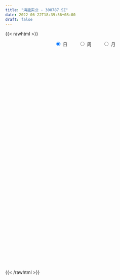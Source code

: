 ```yaml
---
title: "海能实业 - 300787.SZ"
date: 2022-06-22T18:39:56+08:00
draft: false
---
```

{{< rawhtml >}}
    <div style="text-align: center">
        <label style="padding: 1rem;"><input style="margin-right: .5rem" type="radio" name="period" value="D" checked onclick="period_change(this)">日</label>
        <label style="padding: 1rem;"><input style="margin-right: .5rem" type="radio" name="period" value="W" onclick="period_change(this)">周</label>
        <label style="padding: 1rem;"><input style="margin-right: .5rem" type="radio" name="period" value="M" onclick="period_change(this)">月</label>
    </div>
    <div id="chart" style="height: 700px;"></div> 
    <script type="text/javascript">
        const D_v = [34272.51,58624.61,56742.4,30194.03,23416.08,37685.51,31068.3,18148.29,23475.69,15156.67,13356.5,13276.68,15489.9,14300.48,29577.57,21309.85,18561.35,17201.96,12411.83,19234.85,20880.5,16990.5,16787.18,38645.07,78797.17,82255.86,59645.77,63162.88,42714.23,44871.84,60944.33,55458.99,73873.72,76138.97,55406.38,45357.57,43242.11,40172.87,20468.5,22554.49,24163.55,23596.89,29876.62,27813.28,27661.0,19916.12,19383.73,17836.69,12342.48,11434.01,17613.5,28760.12,27850.17,26043.95,140667.65,49908.05,131111.76,24274.12,141523.05,120919.13,113009.03,125676.21,103130.05,90021.24,70948.81,56122.69,56329.09,48401.35,57212.95,59182.77,67574.86,39367.9,89513.86,110270.89,81692.71,67399.15,71566.17,53144.41,42932.45,34746.5,37098.56,38372.7,28069.5,46156.85,38150.19,48936.68,66511.12,85107.64,69059.47,109391.03,71404.25,36408.23,30148.75,22969.0,37379.83,21627.5,42531.45,23820.65,19165.5,50427.98,32778.48,26711.0,19866.15,26831.5,30350.95,39278.45,34008.0,67908.45,40283.5,26431.0,16847.0,16147.5,25019.51,25161.5,16346.5,14311.5,15825.45,20202.0,11144.5,17078.5,18625.5,14885.5,12992.0,31208.48,21693.5,15687.0,11650.35,16003.5,10532.85,83081.25,54603.0,32600.5,23482.5,55605.5,36087.5,31460.25,23857.75,19943.5,28260.5,21544.0,20571.0,17379.05,22538.5,17770.0,16321.5,14289.0,16396.85,19843.5,20990.85,22977.98,14902.0,21375.63,11910.5,19654.0,21032.13,29233.75,17894.5,14598.5,25019.34,16093.49,15429.5,11750.85,9305.35,9466.0,12815.5,17748.0,14789.5,9822.5,13287.5,13052.74,10351.48,7619.5,10028.96,12872.48,12427.14,12048.5,16012.17,12306.0,13285.0,10803.17,13446.17,13254.0,11095.5,8026.96,9010.5,18058.0,16692.5,13129.5,9152.5,8497.11,8629.0,7427.0,6043.5,8190.5,8889.5,8586.0,8536.5,9747.5,11671.0,16637.76,29770.0,14117.0,9338.5,10095.5,11319.26,15505.23,8523.76,8385.97,11580.97,6446.76,11663.0,13860.5,7103.5,14288.0,9747.5,15619.76,10484.26,7291.5,12924.0,15207.73,11275.5,11662.75,7312.24,7320.5,9285.0,10358.0,11468.8,7561.2,6062.2,5296.6,13271.48,7899.4,7808.78,5229.0,5449.6,9917.8,4687.4,11881.81,6480.85,8395.8,11510.0,10884.8,5562.8,11222.4,8060.4,11907.8,19864.18,13457.2,10834.4,7673.2,9824.8,14750.4,9642.0,62711.2,51868.53,62460.49,40418.4,32484.93,70320.91,44213.82,31658.42,22890.89,29190.2,19354.4,23281.38,20109.6,22229.0,32546.4,27801.91,33777.22,26258.69,34787.4,19532.6,22965.2,13292.2,35638.62,22649.1,12257.2,13443.0,18109.4,21964.0,14816.4,21629.8,13977.4,19611.09,29509.2,21156.69,22349.0,12827.8,12884.0,17015.0,32542.6,66415.29,44974.5,31334.19,36143.88,20200.8,24106.1,16504.9,11700.6,13131.72,19005.19,17808.2,11937.45,23156.59,23824.79,23124.2,19105.2,13060.69,9964.8,14666.17,47007.19,38839.84,29110.6,23394.1,19451.0,13712.8,15148.4,17537.6,10294.68,11248.86,9893.74,7556.41,12781.01,12428.61,6305.8,9382.4,5168.4,10021.01,6565.88,7634.8,5808.6,9325.2,5916.4,7273.0,11018.25,22039.6,28575.71,25064.3,14216.6,30489.7,20823.4,16973.87,34568.6,35114.4,24679.64,16641.8,25301.85,23005.6,20717.0,20469.05,28908.0,31876.39,23232.6,26007.99,42290.24,32757.3,57565.0,29361.79,40586.4,27669.5,98900.9,67305.79,43839.2,29842.0,36469.6,27625.8,29085.8,17483.2,21562.8,15360.4,11615.69,15727.4,11546.08,12276.6,15996.6,13066.2,11645.0,9578.79,10831.58,9092.69,12171.4,9642.0,15674.4,9266.2,15032.2,10674.6,10603.6,9223.4,18145.65,22810.92,29206.12,23038.31,23343.2,26298.2,17131.8,12495.2,13238.4,13326.35,16311.6,11474.2,16052.8,9052.8,9017.98,16214.0,39249.6,20761.4,17721.0,40833.57,24595.17,37856.37,27366.99,21640.07,13103.3,14868.2,17174.2,39120.18,20923.4,18751.0,18613.3,33924.7,28735.97,32275.6,26396.4,29926.8,21147.19,31533.2,22678.19,18360.97,18413.4,22656.6,18642.2,13294.2,13342.2,19716.7,16767.1,16382.1,13174.2,20058.8,31212.8,31431.0,21281.5,14034.0,30425.17,19770.2,13159.72,11618.6,10742.3,10203.0,14767.4,11199.8,11324.6,14280.2,8247.0,7883.0,22549.8,24449.9,16903.6,16869.6,17138.1,22926.6,25077.0,20079.8,21099.6,14108.0,17306.2,22462.59,13668.2,9399.0,16048.0,24625.6,20024.0,18175.2,10994.0,11674.2,14263.2,9431.84,10207.0,14886.55,15824.2,8623.2,8754.8,9244.0,9910.6,21832.2,21848.0,21142.4,18337.2,16283.0,15736.6,19413.0,15679.12,19441.6,17390.0,18842.2,15983.8,20756.2,13214.2,10342.0,10001.8]
const D_histogram = [0.0,0.1065754986,0.0979839319,0.0582782438,0.0176120295,0.0639510943,0.034613127,-0.0253824442,-0.134575874,-0.2379422642,-0.2965957083,-0.2909262233,-0.2892468612,-0.2429103192,-0.1168520806,-0.0467232343,-0.0567011074,-0.0466747767,-0.0813271351,-0.0328531302,-0.0183444793,0.0028745378,0.0099498255,0.1360400261,0.459994583,0.6582779118,0.7844053837,0.8798816922,0.9261616322,0.7762487481,0.6792104416,0.5811993248,0.7091153499,0.8031140646,0.6419051558,0.5198160266,0.2545158963,-0.1874124691,-0.5115995235,-0.5957711652,-0.5824477474,-0.6216208525,-0.5377032261,-0.4174607018,-0.3940358878,-0.3531286925,-0.340255872,-0.3882497683,-0.3561211297,-0.3786685947,-0.4091902322,-0.3062456806,-0.3138840966,-0.0444643892,0.4107531415,0.9863436525,1.2845954607,1.7414511885,1.9194395543,1.8195892956,1.7923802788,1.9222761479,1.6582665183,1.5109747071,1.1724444618,0.8286793032,0.5188248412,0.152111734,-0.1592482968,-0.379023997,-0.7861967206,-1.1211255971,-0.6299540799,-0.1239435486,0.0313579918,-0.1019974843,-0.3739546835,-0.523032119,-0.6358616953,-0.7900836291,-0.8308143039,-1.0305929194,-1.1174887603,-0.9472020231,-0.843933369,-0.7376589452,-0.3653561821,-0.0977139638,-0.1022078296,-0.5116517954,-1.0482579595,-1.3851590633,-1.4886407345,-1.4618909229,-1.552610506,-1.5152957247,-1.3356071407,-1.1726124245,-1.0202093431,-0.7377954607,-0.6084636377,-0.6060007255,-0.5790582617,-0.4743237562,-0.3265163354,-0.1210633366,-0.0673865695,0.1801462823,0.2818033996,0.2362793337,0.2082047238,0.1473919069,0.0350880267,0.0552237107,0.0340204448,0.035165768,0.0859164559,0.0596034242,0.06983301,0.0180320689,0.0021399475,-0.0197731327,-0.0321408904,0.1057855127,0.2111029162,0.2344582044,0.2672238366,0.2110253919,0.1876848792,0.4512163397,0.559345755,0.4674024985,0.361663932,0.4638720612,0.4730219166,0.4548338941,0.4168751006,0.4001110994,0.2096126909,0.1162878179,-0.0691329947,-0.2290098111,-0.2956882787,-0.2806371988,-0.2898138388,-0.2466639749,-0.1475277732,-0.0270955305,-0.0571964724,-0.1958948106,-0.2615636957,-0.4063321871,-0.4396394461,-0.5094651204,-0.4231360563,-0.2686585691,-0.1338357994,-0.0570235943,0.1014237963,0.1742277959,0.1317026734,0.0902963352,0.052194191,0.0097451715,-0.0600287675,-0.0576192843,-0.1248334084,-0.1457244185,-0.2331565706,-0.3354826667,-0.4231463166,-0.4526639085,-0.401037946,-0.2703507454,-0.116127623,0.0628963524,0.193053745,0.2706413734,0.3603729517,0.3519971499,0.3908945487,0.4590445866,0.4611387392,0.4819344925,0.4675911081,0.5342939776,0.4971091203,0.3286171808,0.172061993,0.1335496863,0.057143421,-0.0314808225,-0.0566751072,-0.0093921673,0.0132141261,0.0427509342,0.0820057914,0.0938363659,0.1144472998,0.2049524789,0.2976783891,0.3383936481,0.3340313602,0.35640406,0.3054802253,0.219523276,0.1685825775,0.1591063177,0.0927903274,0.0611217482,0.032268653,-0.0386913125,-0.0684173608,-0.0367612013,-0.0167089695,0.0499402481,0.0675212009,0.0807131943,0.1375038364,0.0996299539,0.0903343621,0.0169077029,-0.0195141427,-0.0218538452,-0.0556277212,-0.4671382828,-0.7615564396,-0.9264849432,-0.9592892411,-0.9136708733,-0.7853842855,-0.6402121062,-0.5027327141,-0.383794199,-0.2831133085,-0.2425427177,-0.1818716442,-0.149020355,-0.0954214873,-0.0103508667,0.0900096881,0.1217353244,0.1652990744,0.2174513509,0.2302757437,0.265116308,0.3362144173,0.3821486609,0.393077322,0.3671946516,0.3672606777,0.348288783,0.2939724702,0.4258113433,0.5247717449,0.6401368403,0.6721236034,0.6122656703,0.6746349173,0.6971257528,0.5961271794,0.5103702074,0.3430485186,0.2270431903,0.1506802063,0.0313481353,-0.0085382592,0.0143297312,0.0261599149,0.079531635,0.0864004291,0.1056847508,0.0689577811,-0.0387602829,-0.1003615951,-0.3350927112,-0.5280615202,-0.6075922012,-0.6111062828,-0.6100699483,-0.6354778334,-0.6134151799,-0.5166850114,-0.4542671897,-0.3396493409,-0.2160549764,-0.1100516628,-0.0803687219,-0.0296953342,0.0041041625,-0.0012571673,0.1005845581,0.314467072,0.4047654308,0.4559816919,0.4426018674,0.4126777935,0.2849438217,0.1581106262,0.0559994054,-0.0011406435,0.0277875334,0.0407969102,0.0188030219,0.0429884122,0.0124274759,-0.0470446073,-0.1322617912,-0.1522656318,-0.1746716984,-0.1338312713,0.06032491,0.1437025509,0.2116602785,0.2269794554,0.2067090665,0.1621705962,0.1343808252,0.0505925955,-0.0282794849,-0.0954039221,-0.1188819369,-0.1135015075,-0.0868656391,-0.1189431922,-0.1214126859,-0.1693740831,-0.1459458215,-0.0703711168,-0.0271783498,-0.0383930773,-0.0179399511,0.0194161446,0.0181391013,0.0354309916,0.0812432518,0.1436211565,0.1649215438,0.1953589163,0.2071461519,0.2629515296,0.2707079359,0.1796778524,0.198933192,0.2360727147,0.2283298867,0.2044665087,0.2108509711,0.1645413308,0.1529888466,0.13539861,0.1446318378,0.1385931717,0.1236212301,0.1188694199,0.1294360333,0.0785555774,0.082270565,0.0674921776,0.0876920981,0.0513375898,0.2046864393,0.1965691085,0.1223251223,0.0166291846,-0.0841320733,-0.11442341,-0.2225031171,-0.2582944264,-0.3337420231,-0.3967826506,-0.4076326602,-0.3836345722,-0.340730717,-0.2900022964,-0.2191371144,-0.1784329641,-0.1226223665,-0.1110436739,-0.1396679218,-0.1291304217,-0.0847325257,-0.0812344822,-0.0433812932,-0.0305527812,0.0189565531,0.0243623089,0.0311420161,0.042185567,0.0820299605,0.1204197233,0.1677361921,0.1469474282,0.1716566819,0.1932023692,0.187582851,0.1565074572,0.1215981279,0.1196619819,0.0603640006,0.045303022,-0.0632365318,-0.1511423804,-0.2192482385,-0.3410733437,-0.261575924,-0.2470885792,-0.1803707864,0.0066187665,0.1219669645,0.2550100956,0.2830984791,0.2432855819,0.2026511664,0.1791244954,0.1224733086,0.150497363,0.155753647,0.1307927572,0.1064098386,0.1236299728,0.0649097,0.0795844008,0.0908095636,0.0563193732,-0.0013155857,-0.1227634031,-0.2239547485,-0.2594096026,-0.2658903113,-0.3381423326,-0.3130431792,-0.2677335742,-0.2727863922,-0.3149005553,-0.2573414275,-0.1978138973,-0.1199388085,-0.0662816334,-0.0036620872,0.0925712815,0.1197399492,0.0859686462,-0.0514327891,-0.1775444709,-0.2244702942,-0.2360231823,-0.2536175593,-0.2447803037,-0.2658684671,-0.2784747936,-0.2723439679,-0.224813594,-0.1864991955,-0.1612882163,-0.0667484728,-0.0209887985,0.0365178779,0.0778678688,0.1022788141,0.0756311428,-0.1145352848,-0.3012357176,-0.3476546822,-0.3635489867,-0.2776007851,-0.1068036232,0.0108241551,0.0921263642,0.2042625134,0.3210845649,0.3880391096,0.4014744337,0.3854891936,0.3708065544,0.373457498,0.3445011619,0.3149738689,0.3082548738,0.2401764804,0.2036691228,0.1718068592,0.1434965638,0.1332476507,0.1894360196,0.253256261,0.3192135807,0.3759434693,0.3764721625,0.344718324,0.2974383857,0.2786036274,0.2339159241,0.1952552095,0.1983297956,0.188021276,0.1930488718,0.1648656372,0.1112245573,0.023125615]
const D_fast = [0.0,0.1332193732,0.1491237896,0.1239876623,0.0877244554,0.1500512938,0.1293666082,0.063025426,-0.0798119723,-0.2426639286,-0.3754662997,-0.4425283705,-0.5131607238,-0.5275517615,-0.4307065431,-0.3722585054,-0.3964116552,-0.3980540188,-0.4530381609,-0.4127774385,-0.4028549075,-0.380917256,-0.3713545118,-0.2112543048,0.227698898,0.5905517047,0.9127805224,1.228227254,1.5060476021,1.550196905,1.6229612089,1.6702499233,1.9754447858,2.2702220168,2.2694893969,2.2773542743,2.0756831181,1.5869016355,1.1348147002,0.9017002671,0.7694117482,0.5748334299,0.5243252497,0.5402025986,0.4651184406,0.4177434628,0.3455523154,0.2004959769,0.1435943331,0.0263797194,-0.1064394761,-0.0800563447,-0.1661657848,0.0921378252,0.6500436413,1.4722200654,2.0916207389,2.9838392637,3.6416875181,3.9967345833,4.4176206363,5.0280855423,5.1786425423,5.4090944079,5.363675278,5.2270799452,5.0469316936,4.7182465199,4.3670744149,4.0525427154,3.4488208116,2.8336105359,3.1672935331,3.6423181773,3.8054592155,3.6466043684,3.2811584983,3.0013230331,2.7295280329,2.3777851919,2.1293509411,1.6719240957,1.3056560647,1.2391422961,1.131427608,1.0532872955,1.3342510131,1.5774647405,1.5474189173,1.0100620026,0.2113913486,-0.471799521,-0.9474413759,-1.2861642949,-1.7650365045,-2.1065456544,-2.2607588556,-2.3909172456,-2.4935664999,-2.3956014826,-2.418385569,-2.5674228382,-2.6852449398,-2.6990913734,-2.6329130365,-2.4577258718,-2.4208957471,-2.1283263247,-1.9562183575,-1.94267259,-1.918696019,-1.9426608591,-2.0461927327,-2.0122511209,-2.0249492756,-2.0150125105,-1.9427827086,-1.9541948843,-1.926507046,-1.9737999699,-1.9891571043,-2.0160134678,-2.036416448,-1.8720436667,-1.7139505342,-1.631980695,-1.5324091036,-1.5358512003,-1.5122704932,-1.1359349478,-0.8879690938,-0.8630617256,-0.8783843092,-0.6602081646,-0.5328028301,-0.437282379,-0.3710223974,-0.2877586238,-0.4258538596,-0.4901067781,-0.6928108393,-0.9099401085,-1.0505406457,-1.1056488656,-1.1872789653,-1.2057950951,-1.1435408367,-1.0298824766,-1.0742825366,-1.2619545775,-1.3930143865,-1.6393659247,-1.7825830452,-1.9797749995,-1.9992299495,-1.9119171046,-1.8105532848,-1.7479969783,-1.5641936386,-1.44783269,-1.4574321441,-1.4762643985,-1.501317995,-1.5413307216,-1.6261118525,-1.6381071904,-1.7365296666,-1.7938517814,-1.9395730761,-2.1257698388,-2.3192200679,-2.461903637,-2.510537161,-2.4474376466,-2.32224643,-2.1274983665,-1.9490775377,-1.8038295659,-1.6240047497,-1.544381264,-1.4077602281,-1.2248490435,-1.1074702061,-0.9661908297,-0.863636437,-0.6633600731,-0.5762676504,-0.6626052947,-0.7761449842,-0.7812698693,-0.8433902793,-0.9398847285,-0.97924779,-0.9343128919,-0.908403067,-0.8681785253,-0.8084222203,-0.7731325543,-0.7239097954,-0.5821664967,-0.4150209891,-0.2897073181,-0.2105617659,-0.0990880511,-0.0736418295,-0.1047179598,-0.1135130139,-0.0832126944,-0.1263311027,-0.1427192449,-0.1635051768,-0.2441379705,-0.290968359,-0.2685024998,-0.2526275104,-0.1734932308,-0.1390319778,-0.1056616858,-0.0144950845,-0.0274614786,-0.0141734799,-0.0833732133,-0.1246735946,-0.1324767584,-0.1801575647,-0.708452697,-1.1932599638,-1.5898097031,-1.8624363113,-2.0452356618,-2.1132951454,-2.1281759927,-2.1163797791,-2.0933898137,-2.0634872504,-2.0835523389,-2.0683491765,-2.072752976,-2.0430094802,-1.9605265763,-1.8376635994,-1.7755041321,-1.6906156134,-1.5841004992,-1.5137071704,-1.4125875291,-1.2574358155,-1.1159644067,-1.0067664151,-0.9408504226,-0.8489692271,-0.7808689261,-0.7616921213,-0.5234004124,-0.2932470745,-0.0178477691,0.1821698949,0.2753783793,0.5064063557,0.7031786294,0.7512118509,0.7930474307,0.7114878715,0.6522433408,0.6135504084,0.5020553712,0.4600344118,0.486484835,0.5048549975,0.5781096263,0.6065785278,0.6522840371,0.6327965127,0.515388378,0.4286966671,0.1101923731,-0.2147918159,-0.4462205472,-0.6025111995,-0.7539923521,-0.9382696956,-1.0695608371,-1.1020019213,-1.1531508971,-1.1234453835,-1.0538647631,-0.9753743652,-0.9657836048,-0.9225340506,-0.8877085133,-0.8933841349,-0.7663962699,-0.4738969881,-0.2824072716,-0.1171955875,-0.0199249452,0.0533204293,-0.0031775871,-0.090483126,-0.1785944955,-0.2360197053,-0.200144645,-0.1769360407,-0.1942291735,-0.1592966802,-0.1867507475,-0.2579839825,-0.3762666142,-0.4343368628,-0.500410854,-0.4930282447,-0.2837908359,-0.1644875573,-0.04361476,0.0284492807,0.0598561584,0.0558603371,0.0616657725,-0.0094743084,-0.0954162599,-0.1863916777,-0.2395901768,-0.2625851242,-0.2576656656,-0.3194790167,-0.3523016819,-0.4426065998,-0.4556647937,-0.3976828681,-0.3612846886,-0.3820976854,-0.3661295469,-0.3239194151,-0.3206616831,-0.2945120449,-0.2283889717,-0.1301057779,-0.0675750047,0.0117020969,0.0752758705,0.1968191305,0.2722525208,0.2261419004,0.295130538,0.3912882394,0.440627883,0.4678811322,0.5269783374,0.5218040298,0.5484987572,0.5647581732,0.6101493604,0.6387589872,0.6546923532,0.6796578979,0.7225835197,0.6913419581,0.715624587,0.717719244,0.7598421889,0.7363220782,0.9408425375,0.9818674838,0.9382047781,0.8366661366,0.7148718604,0.6559746712,0.4922691848,0.3919042689,0.2330211664,0.0707848763,-0.0419732983,-0.1138838534,-0.1561626774,-0.1779348309,-0.1618539275,-0.1657580183,-0.1406030122,-0.1567852381,-0.2203264665,-0.2420715718,-0.2188568073,-0.2356673843,-0.2086595186,-0.203469202,-0.1492207294,-0.1377243964,-0.1231591851,-0.1015692425,-0.0412173588,0.0272773348,0.1165278516,0.1324759448,0.2000993689,0.2699456485,0.3112218431,0.3192733136,0.3147635162,0.3427428657,0.2985358846,0.2948006614,0.1704519748,0.0447605311,-0.0781573867,-0.2852508278,-0.2711473891,-0.318432189,-0.2968070929,-0.1081628483,0.0376770908,0.2344727458,0.333335749,0.3543442473,0.3643726235,0.3856270763,0.3595942166,0.4252426117,0.4694373075,0.477174607,0.4793941481,0.5275217755,0.4850289277,0.5195997287,0.5535272824,0.5331169353,0.47515308,0.3230144118,0.1658343793,0.0655271245,-0.007426162,-0.1642137665,-0.2173754079,-0.2389991964,-0.3122486125,-0.4330879145,-0.4398641435,-0.4297900876,-0.381899701,-0.3448129342,-0.2831089098,-0.1637327207,-0.1066290657,-0.1189082071,-0.2691678398,-0.4396656392,-0.5427090361,-0.6132677198,-0.6942664866,-0.7466243069,-0.8341795872,-0.916404612,-0.9783597783,-0.9870328029,-0.9953432033,-1.0104542782,-0.9326016528,-0.8920891782,-0.8254530322,-0.7646360742,-0.7146554253,-0.722395311,-0.9411955597,-1.203204922,-1.3365375572,-1.4433191083,-1.4267711029,-1.2826748469,-1.1623410297,-1.0580072297,-0.8948054521,-0.6977122593,-0.5337479373,-0.4199440048,-0.3395569465,-0.261537947,-0.1655226289,-0.1083536745,-0.0591375003,0.0112072231,0.0031729497,0.0175828728,0.028672324,0.0362361696,0.0592991691,0.1628465429,0.2899808495,0.4357415644,0.5864573203,0.6811040542,0.7355297967,0.7626094548,0.8134256034,0.827216881,0.8373699689,0.8900270038,0.9267238033,0.980013617,0.9930467917,0.9672118512,0.8848943126]
const D_slow = [0.0,0.0266438746,0.0511398576,0.0657094186,0.0701124259,0.0861001995,0.0947534812,0.0884078702,0.0547639017,-0.0047216644,-0.0788705914,-0.1516021472,-0.2239138625,-0.2846414423,-0.3138544625,-0.3255352711,-0.3397105479,-0.3513792421,-0.3717110258,-0.3799243084,-0.3845104282,-0.3837917937,-0.3813043374,-0.3472943308,-0.2322956851,-0.0677262071,0.1283751388,0.3483455618,0.5798859699,0.7739481569,0.9437507673,1.0890505985,1.266329436,1.4671079521,1.6275842411,1.7575382477,1.8211672218,1.7743141045,1.6464142237,1.4974714324,1.3518594955,1.1964542824,1.0620284759,0.9576633004,0.8591543285,0.7708721553,0.6858081873,0.5887457453,0.4997154628,0.4050483141,0.3027507561,0.2261893359,0.1477183118,0.1366022145,0.2392904999,0.485876413,0.8070252782,1.2423880753,1.7222479638,2.1771452877,2.6252403574,3.1058093944,3.520376024,3.8981197008,4.1912308162,4.398400642,4.5281068523,4.5661347858,4.5263227116,4.4315667124,4.2350175322,3.954736133,3.797247613,3.7662617258,3.7741012238,3.7486018527,3.6551131818,3.5243551521,3.3653897282,3.167868821,2.960165245,2.7025170151,2.4231448251,2.1863443193,1.975360977,1.7909462407,1.6996071952,1.6751787042,1.6496267469,1.521713798,1.2596493081,0.9133595423,0.5411993587,0.1757266279,-0.2124259985,-0.5912499297,-0.9251517149,-1.218304821,-1.4733571568,-1.657806022,-1.8099219314,-1.9614221128,-2.1061866782,-2.2247676172,-2.3063967011,-2.3366625352,-2.3535091776,-2.308472607,-2.2380217571,-2.1789519237,-2.1269007428,-2.090052766,-2.0812807594,-2.0674748317,-2.0589697205,-2.0501782785,-2.0286991645,-2.0137983084,-1.996340056,-1.9918320387,-1.9912970519,-1.996240335,-2.0042755576,-1.9778291795,-1.9250534504,-1.8664388993,-1.7996329402,-1.7468765922,-1.6999553724,-1.5871512875,-1.4473148487,-1.3304642241,-1.2400482411,-1.1240802258,-1.0058247467,-0.8921162731,-0.787897498,-0.6878697231,-0.6354665504,-0.606394596,-0.6236778446,-0.6809302974,-0.7548523671,-0.8250116668,-0.8974651265,-0.9591311202,-0.9960130635,-1.0027869461,-1.0170860642,-1.0660597669,-1.1314506908,-1.2330337376,-1.3429435991,-1.4703098792,-1.5760938933,-1.6432585355,-1.6767174854,-1.690973384,-1.6656174349,-1.6220604859,-1.5891348176,-1.5665607338,-1.553512186,-1.5510758931,-1.566083085,-1.5804879061,-1.6116962582,-1.6481273628,-1.7064165055,-1.7902871721,-1.8960737513,-2.0092397284,-2.1094992149,-2.1770869013,-2.206118807,-2.1903947189,-2.1421312827,-2.0744709393,-1.9843777014,-1.8963784139,-1.7986547768,-1.6838936301,-1.5686089453,-1.4481253222,-1.3312275452,-1.1976540507,-1.0733767707,-0.9912224755,-0.9482069772,-0.9148195556,-0.9005337004,-0.908403906,-0.9225726828,-0.9249207246,-0.9216171931,-0.9109294595,-0.8904280117,-0.8669689202,-0.8383570953,-0.7871189755,-0.7126993783,-0.6281009662,-0.5445931262,-0.4554921112,-0.3791220548,-0.3242412358,-0.2820955914,-0.242319012,-0.2191214302,-0.2038409931,-0.1957738299,-0.205446658,-0.2225509982,-0.2317412985,-0.2359185409,-0.2234334789,-0.2065531786,-0.1863748801,-0.1519989209,-0.1270914325,-0.104507842,-0.1002809162,-0.1051594519,-0.1106229132,-0.1245298435,-0.2413144142,-0.4317035241,-0.6633247599,-0.9031470702,-1.1315647885,-1.3279108599,-1.4879638864,-1.613647065,-1.7095956147,-1.7803739419,-1.8410096213,-1.8864775323,-1.9237326211,-1.9475879929,-1.9501757096,-1.9276732875,-1.8972394565,-1.8559146878,-1.8015518501,-1.7439829142,-1.6777038372,-1.5936502329,-1.4981130676,-1.3998437371,-1.3080450742,-1.2162299048,-1.1291577091,-1.0556645915,-0.9492117557,-0.8180188194,-0.6579846094,-0.4899537085,-0.3368872909,-0.1682285616,0.0060528766,0.1550846714,0.2826772233,0.3684393529,0.4252001505,0.4628702021,0.4707072359,0.4685726711,0.4721551039,0.4786950826,0.4985779914,0.5201780986,0.5465992863,0.5638387316,0.5541486609,0.5290582621,0.4452850843,0.3132697043,0.161371654,0.0085950833,-0.1439224038,-0.3027918621,-0.4561456571,-0.58531691,-0.6988837074,-0.7837960426,-0.8378097867,-0.8653227024,-0.8854148829,-0.8928387164,-0.8918126758,-0.8921269676,-0.8669808281,-0.7883640601,-0.6871727024,-0.5731772794,-0.4625268126,-0.3593573642,-0.2881214088,-0.2485937522,-0.2345939009,-0.2348790618,-0.2279321784,-0.2177329509,-0.2130321954,-0.2022850924,-0.1991782234,-0.2109393752,-0.244004823,-0.282071231,-0.3257391556,-0.3591969734,-0.3441157459,-0.3081901082,-0.2552750385,-0.1985301747,-0.1468529081,-0.106310259,-0.0727150527,-0.0600669039,-0.0671367751,-0.0909877556,-0.1207082398,-0.1490836167,-0.1708000265,-0.2005358245,-0.230888996,-0.2732325168,-0.3097189721,-0.3273117513,-0.3341063388,-0.3437046081,-0.3481895959,-0.3433355597,-0.3388007844,-0.3299430365,-0.3096322236,-0.2737269344,-0.2324965485,-0.1836568194,-0.1318702814,-0.066132399,0.0015445849,0.046464048,0.096197346,0.1552155247,0.2122979964,0.2634146235,0.3161273663,0.357262699,0.3955099107,0.4293595632,0.4655175226,0.5001658155,0.5310711231,0.560788478,0.5931474864,0.6127863807,0.633354022,0.6502270664,0.6721500909,0.6849844883,0.7361560982,0.7852983753,0.8158796559,0.820036952,0.7990039337,0.7703980812,0.7147723019,0.6501986953,0.5667631895,0.4675675269,0.3656593618,0.2697507188,0.1845680396,0.1120674655,0.0572831869,0.0126749458,-0.0179806458,-0.0457415643,-0.0806585447,-0.1129411501,-0.1341242816,-0.1544329021,-0.1652782254,-0.1729164207,-0.1681772825,-0.1620867052,-0.1543012012,-0.1437548095,-0.1232473193,-0.0931423885,-0.0512083405,-0.0144714834,0.028442687,0.0767432793,0.1236389921,0.1627658564,0.1931653883,0.2230808838,0.238171884,0.2494976395,0.2336885065,0.1959029114,0.1410908518,0.0558225159,-0.0095714651,-0.0713436099,-0.1164363065,-0.1147816149,-0.0842898737,-0.0205373498,0.0502372699,0.1110586654,0.161721457,0.2065025809,0.237120908,0.2747452488,0.3136836605,0.3463818498,0.3729843095,0.4038918027,0.4201192277,0.4400153279,0.4627177188,0.4767975621,0.4764686657,0.4457778149,0.3897891278,0.3249367271,0.2584641493,0.1739285661,0.0956677713,0.0287343778,-0.0394622203,-0.1181873591,-0.182522716,-0.2319761903,-0.2619608924,-0.2785313008,-0.2794468226,-0.2563040022,-0.2263690149,-0.2048768534,-0.2177350506,-0.2621211684,-0.3182387419,-0.3772445375,-0.4406489273,-0.5018440032,-0.56831112,-0.6379298184,-0.7060158104,-0.7622192089,-0.8088440078,-0.8491660618,-0.86585318,-0.8711003797,-0.8619709102,-0.842503943,-0.8169342395,-0.7980264538,-0.826660275,-0.9019692044,-0.9888828749,-1.0797701216,-1.1491703179,-1.1758712237,-1.1731651849,-1.1501335938,-1.0990679655,-1.0187968242,-0.9217870469,-0.8214184384,-0.72504614,-0.6323445014,-0.5389801269,-0.4528548365,-0.3741113692,-0.2970476508,-0.2370035307,-0.18608625,-0.1431345352,-0.1072603942,-0.0739484816,-0.0265894767,0.0367245886,0.1165279837,0.2105138511,0.3046318917,0.3908114727,0.4651710691,0.534821976,0.593300957,0.6421147594,0.6916972083,0.7387025273,0.7869647452,0.8281811545,0.8559872939,0.8617686976]
const D_data = [['2020-06-01', 37.27, 38.71, 37.22, 39.39],['2020-06-02', 38.42, 40.38, 38.42, 40.75],['2020-06-03', 39.91, 39.29, 39.18, 41.2],['2020-06-04', 39.66, 38.84, 38.31, 39.9],['2020-06-05', 38.67, 38.65, 38.15, 39.26],['2020-06-08', 38.65, 39.8, 38.12, 39.88],['2020-06-09', 40.26, 38.95, 38.76, 40.26],['2020-06-10', 38.61, 38.34, 38.06, 38.86],['2020-06-11', 37.94, 37.21, 37.05, 38.6],['2020-06-12', 36.4, 36.56, 35.99, 36.9],['2020-06-15', 36.47, 36.46, 36.43, 37.66],['2020-06-16', 36.58, 36.87, 36.58, 37.19],['2020-06-17', 37.24, 36.58, 36.33, 37.49],['2020-06-18', 36.24, 37.02, 36.24, 37.12],['2020-06-19', 37.05, 38.3, 37.03, 38.6],['2020-06-22', 38.3, 38.02, 37.71, 38.53],['2020-06-23', 37.89, 37.09, 37.05, 38.21],['2020-06-24', 36.92, 37.25, 36.5, 37.48],['2020-06-29', 36.85, 36.52, 36.2, 37.1],['2020-06-30', 37.0, 37.5, 36.62, 37.66],['2020-07-01', 37.9, 37.17, 36.8, 38.3],['2020-07-02', 36.83, 37.29, 36.66, 37.5],['2020-07-03', 37.6, 37.14, 36.8, 37.6],['2020-07-06', 37.02, 39.0, 37.02, 39.0],['2020-07-07', 39.15, 42.9, 38.61, 42.9],['2020-07-08', 43.77, 43.17, 41.28, 43.77],['2020-07-09', 42.7, 43.73, 42.38, 44.17],['2020-07-10', 43.3, 44.65, 42.68, 46.46],['2020-07-13', 43.95, 45.21, 43.9, 45.75],['2020-07-14', 45.03, 43.25, 42.43, 45.1],['2020-07-15', 47.56, 43.95, 43.62, 47.56],['2020-07-16', 44.0, 44.06, 43.75, 45.94],['2020-07-17', 44.1, 47.66, 44.1, 47.87],['2020-07-20', 48.88, 48.64, 46.68, 49.95],['2020-07-21', 47.8, 46.06, 45.5, 48.0],['2020-07-22', 45.89, 46.49, 43.89, 46.53],['2020-07-23', 45.64, 44.21, 42.86, 46.2],['2020-07-24', 43.81, 40.36, 40.23, 43.81],['2020-07-27', 40.39, 39.72, 39.27, 40.87],['2020-07-28', 40.0, 41.4, 40.0, 41.45],['2020-07-29', 41.31, 42.16, 40.52, 42.4],['2020-07-30', 42.0, 41.13, 41.0, 42.58],['2020-07-31', 41.13, 42.49, 41.0, 43.12],['2020-08-03', 42.82, 43.26, 42.39, 43.5],['2020-08-04', 43.27, 42.24, 41.83, 43.28],['2020-08-05', 42.95, 42.45, 41.88, 42.97],['2020-08-06', 42.1, 42.07, 41.43, 42.6],['2020-08-07', 42.0, 41.01, 40.11, 42.07],['2020-08-10', 41.15, 41.75, 40.71, 41.77],['2020-08-11', 41.77, 40.86, 40.59, 41.88],['2020-08-12', 40.81, 40.35, 39.0, 41.19],['2020-08-13', 40.39, 41.97, 40.39, 42.3],['2020-08-14', 41.1, 40.62, 39.2, 41.1],['2020-08-17', 42.73, 44.68, 42.73, 44.68],['2020-08-18', 47.11, 49.15, 46.2, 49.15],['2020-08-19', 54.07, 54.07, 52.58, 54.07],['2020-08-20', 51.0, 53.97, 50.5, 58.32],['2020-08-21', 59.37, 59.37, 59.37, 59.37],['2020-08-24', 62.04, 59.28, 56.01, 65.3],['2020-08-25', 58.31, 57.79, 57.01, 64.9],['2020-08-26', 58.62, 60.15, 53.1, 61.0],['2020-08-27', 57.3, 64.3, 57.3, 69.7],['2020-08-28', 62.97, 60.91, 58.71, 64.0],['2020-08-31', 60.91, 63.06, 60.85, 69.0],['2020-09-01', 62.11, 61.0, 58.9, 62.37],['2020-09-02', 61.4, 60.5, 59.11, 62.0],['2020-09-03', 60.51, 60.33, 57.4, 62.63],['2020-09-04', 57.97, 58.7, 57.78, 62.55],['2020-09-07', 59.87, 58.2, 56.98, 62.61],['2020-09-08', 57.52, 58.33, 56.39, 60.6],['2020-09-09', 58.6, 54.43, 52.32, 58.78],['2020-09-10', 54.43, 53.14, 52.88, 55.58],['2020-09-11', 53.72, 63.77, 53.71, 63.77],['2020-09-14', 66.54, 66.9, 63.93, 68.5],['2020-09-15', 66.0, 64.8, 63.0, 67.9],['2020-09-16', 63.07, 61.75, 61.51, 65.08],['2020-09-17', 60.92, 59.25, 58.72, 62.6],['2020-09-18', 59.0, 59.8, 57.73, 61.0],['2020-09-21', 59.0, 59.57, 58.52, 60.68],['2020-09-22', 58.72, 58.22, 57.77, 59.57],['2020-09-23', 58.7, 58.9, 58.27, 60.9],['2020-09-24', 57.94, 55.91, 55.5, 58.5],['2020-09-25', 56.51, 56.05, 55.1, 57.1],['2020-09-28', 56.41, 59.0, 55.6, 60.47],['2020-09-29', 59.01, 58.48, 57.63, 60.18],['2020-09-30', 58.57, 58.72, 58.5, 62.88],['2020-10-09', 61.5, 63.16, 60.0, 64.18],['2020-10-12', 61.43, 63.64, 59.59, 63.65],['2020-10-13', 63.1, 61.1, 60.17, 63.1],['2020-10-14', 62.0, 54.88, 53.89, 62.58],['2020-10-15', 52.0, 50.29, 49.69, 52.88],['2020-10-16', 50.25, 49.6, 48.91, 50.71],['2020-10-19', 50.34, 50.28, 49.8, 50.99],['2020-10-20', 50.18, 50.57, 49.02, 50.65],['2020-10-21', 50.4, 47.71, 47.53, 50.75],['2020-10-22', 47.8, 47.88, 47.01, 48.45],['2020-10-23', 48.47, 49.0, 48.39, 50.88],['2020-10-26', 47.8, 48.56, 47.15, 49.5],['2020-10-27', 48.01, 48.21, 47.5, 48.93],['2020-10-28', 48.79, 50.09, 48.61, 51.68],['2020-10-29', 48.33, 48.5, 48.33, 49.77],['2020-10-30', 48.5, 46.51, 46.5, 48.79],['2020-11-02', 47.1, 46.13, 45.9, 47.47],['2020-11-03', 46.34, 46.73, 45.66, 47.58],['2020-11-04', 46.88, 47.31, 46.29, 47.67],['2020-11-05', 48.36, 48.48, 47.5, 49.15],['2020-11-06', 48.39, 46.87, 46.59, 48.65],['2020-11-09', 47.8, 49.83, 47.8, 51.15],['2020-11-10', 49.85, 48.81, 48.38, 50.5],['2020-11-11', 48.81, 47.01, 46.9, 48.98],['2020-11-12', 47.0, 46.9, 46.51, 47.58],['2020-11-13', 46.4, 46.09, 45.84, 46.81],['2020-11-16', 46.26, 44.75, 44.58, 46.63],['2020-11-17', 45.12, 45.9, 44.44, 45.98],['2020-11-18', 45.34, 45.12, 44.81, 46.1],['2020-11-19', 44.75, 45.08, 44.24, 45.6],['2020-11-20', 45.21, 45.6, 44.9, 45.88],['2020-11-23', 45.4, 44.47, 44.04, 45.6],['2020-11-24', 44.47, 44.65, 44.33, 45.11],['2020-11-25', 44.68, 43.51, 43.5, 44.9],['2020-11-26', 43.5, 43.5, 42.56, 44.05],['2020-11-27', 43.5, 43.03, 42.68, 43.8],['2020-11-30', 43.41, 42.75, 42.66, 43.54],['2020-12-01', 42.93, 44.72, 42.58, 45.5],['2020-12-02', 44.59, 44.82, 44.0, 45.7],['2020-12-03', 44.55, 44.05, 43.91, 44.71],['2020-12-04', 44.3, 44.26, 43.7, 44.57],['2020-12-07', 44.35, 43.02, 42.92, 44.78],['2020-12-08', 43.07, 43.13, 42.66, 43.54],['2020-12-09', 43.98, 47.4, 43.98, 50.67],['2020-12-10', 45.23, 46.65, 44.8, 47.38],['2020-12-11', 46.03, 44.4, 44.25, 46.46],['2020-12-14', 44.13, 43.84, 43.19, 44.62],['2020-12-15', 45.5, 46.6, 45.5, 48.68],['2020-12-16', 46.42, 45.96, 45.6, 47.74],['2020-12-17', 46.02, 45.83, 44.04, 46.3],['2020-12-18', 46.03, 45.66, 45.35, 46.87],['2020-12-21', 45.07, 46.0, 44.81, 46.32],['2020-12-22', 46.0, 43.41, 43.35, 46.0],['2020-12-23', 43.41, 43.9, 42.6, 44.05],['2020-12-24', 43.83, 41.92, 41.89, 44.26],['2020-12-25', 41.37, 41.09, 40.89, 42.26],['2020-12-28', 42.04, 41.33, 41.0, 43.0],['2020-12-29', 40.78, 41.87, 40.6, 42.89],['2020-12-30', 41.21, 41.23, 40.62, 41.7],['2020-12-31', 41.31, 41.63, 41.23, 42.26],['2021-01-04', 42.0, 42.42, 41.32, 42.42],['2021-01-05', 42.0, 43.07, 41.88, 43.38],['2021-01-06', 42.65, 41.25, 41.05, 42.92],['2021-01-07', 41.1, 39.18, 38.7, 41.77],['2021-01-08', 38.93, 39.2, 37.4, 39.85],['2021-01-11', 39.18, 37.2, 37.16, 39.94],['2021-01-12', 37.39, 37.59, 37.29, 38.23],['2021-01-13', 37.54, 36.27, 36.03, 37.86],['2021-01-14', 36.0, 37.68, 35.58, 37.95],['2021-01-15', 39.5, 38.68, 38.2, 40.42],['2021-01-18', 37.99, 38.82, 37.71, 39.6],['2021-01-19', 38.5, 38.35, 38.0, 39.4],['2021-01-20', 38.5, 39.79, 37.82, 40.5],['2021-01-21', 39.53, 39.22, 38.7, 39.63],['2021-01-22', 39.22, 37.75, 37.6, 39.22],['2021-01-25', 37.61, 37.4, 36.66, 38.15],['2021-01-26', 37.2, 37.06, 36.66, 37.95],['2021-01-27', 37.04, 36.59, 36.35, 37.28],['2021-01-28', 36.3, 35.7, 35.5, 37.0],['2021-01-29', 35.72, 36.15, 35.02, 37.2],['2021-02-01', 35.28, 34.8, 34.74, 35.95],['2021-02-02', 34.63, 34.8, 34.6, 35.48],['2021-02-03', 34.8, 33.28, 33.15, 34.92],['2021-02-04', 32.98, 32.1, 31.5, 33.32],['2021-02-05', 31.89, 31.2, 31.18, 32.77],['2021-02-08', 31.2, 30.98, 30.9, 31.6],['2021-02-09', 30.98, 31.42, 30.9, 31.5],['2021-02-10', 31.52, 32.33, 31.28, 32.66],['2021-02-18', 32.6, 32.93, 32.51, 33.44],['2021-02-19', 32.91, 33.81, 32.63, 33.88],['2021-02-22', 33.81, 33.83, 33.69, 35.0],['2021-02-23', 33.61, 33.62, 32.8, 33.96],['2021-02-24', 33.7, 34.19, 33.7, 34.57],['2021-02-25', 34.2, 33.19, 33.0, 34.34],['2021-02-26', 32.7, 33.9, 32.5, 33.95],['2021-03-01', 33.79, 34.65, 33.69, 34.87],['2021-03-02', 34.66, 34.15, 33.92, 34.78],['2021-03-03', 33.91, 34.61, 33.9, 34.67],['2021-03-04', 34.16, 34.37, 34.16, 34.98],['2021-03-05', 34.31, 35.75, 33.94, 36.1],['2021-03-08', 35.6, 34.78, 34.6, 35.89],['2021-03-09', 34.78, 32.76, 32.0, 34.81],['2021-03-10', 33.04, 32.09, 31.95, 33.36],['2021-03-11', 32.46, 33.03, 31.69, 33.3],['2021-03-12', 33.1, 32.19, 32.08, 33.55],['2021-03-15', 32.14, 31.47, 31.21, 32.14],['2021-03-16', 31.57, 31.79, 31.43, 31.92],['2021-03-17', 31.78, 32.6, 31.5, 32.77],['2021-03-18', 32.87, 32.35, 32.15, 33.4],['2021-03-19', 32.28, 32.47, 31.85, 33.2],['2021-03-22', 32.48, 32.7, 32.32, 32.85],['2021-03-23', 32.65, 32.44, 32.4, 33.26],['2021-03-24', 32.0, 32.6, 31.81, 33.18],['2021-03-25', 32.4, 33.79, 32.31, 33.86],['2021-03-26', 34.28, 34.41, 34.1, 36.5],['2021-03-29', 34.0, 34.28, 33.93, 34.78],['2021-03-30', 33.87, 34.0, 33.69, 34.35],['2021-03-31', 34.25, 34.59, 33.88, 34.98],['2021-04-01', 34.14, 33.8, 33.68, 34.48],['2021-04-02', 33.32, 33.15, 32.4, 33.45],['2021-04-06', 32.91, 33.33, 32.86, 33.77],['2021-04-07', 33.39, 33.78, 33.05, 33.8],['2021-04-08', 33.76, 32.93, 32.9, 34.28],['2021-04-09', 32.72, 33.13, 32.72, 33.24],['2021-04-12', 33.4, 33.01, 32.98, 33.98],['2021-04-13', 33.01, 32.18, 32.17, 33.55],['2021-04-14', 32.0, 32.35, 31.78, 32.36],['2021-04-15', 32.34, 33.05, 31.57, 33.06],['2021-04-16', 32.8, 32.99, 32.7, 33.12],['2021-04-19', 32.94, 33.79, 32.9, 34.15],['2021-04-20', 33.84, 33.42, 33.42, 34.05],['2021-04-21', 33.32, 33.48, 33.13, 33.8],['2021-04-22', 33.33, 34.28, 33.32, 34.28],['2021-04-23', 34.28, 33.22, 33.14, 34.28],['2021-04-26', 33.38, 33.51, 33.18, 34.14],['2021-04-27', 33.24, 32.51, 32.01, 33.75],['2021-04-28', 32.42, 32.66, 31.68, 32.92],['2021-04-29', 32.66, 32.95, 32.43, 33.11],['2021-04-30', 33.0, 32.41, 32.05, 33.01],['2021-05-06', 26.8, 26.23, 26.14, 26.9],['2021-05-07', 26.72, 25.24, 25.04, 26.72],['2021-05-10', 25.23, 24.86, 24.79, 25.31],['2021-05-11', 24.73, 25.11, 24.6, 25.31],['2021-05-12', 24.85, 25.23, 24.85, 25.28],['2021-05-13', 25.23, 25.88, 25.17, 26.49],['2021-05-14', 25.78, 26.06, 25.51, 26.24],['2021-05-17', 26.03, 26.05, 25.87, 26.39],['2021-05-18', 26.0, 25.92, 25.5, 26.09],['2021-05-19', 25.91, 25.77, 25.6, 26.27],['2021-05-20', 24.74, 24.93, 24.2, 25.39],['2021-05-21', 24.78, 25.02, 24.78, 25.3],['2021-05-24', 24.61, 24.52, 23.92, 24.89],['2021-05-25', 24.22, 24.64, 24.22, 24.76],['2021-05-26', 24.7, 25.09, 24.45, 25.3],['2021-05-27', 25.29, 25.54, 25.0, 25.56],['2021-05-28', 25.45, 24.85, 24.8, 25.58],['2021-05-31', 24.81, 25.05, 24.72, 25.2],['2021-06-01', 24.81, 25.31, 24.75, 25.43],['2021-06-02', 25.25, 24.92, 24.8, 25.28],['2021-06-03', 24.81, 25.28, 24.76, 25.55],['2021-06-04', 25.3, 26.03, 25.26, 26.35],['2021-06-07', 25.87, 26.1, 25.61, 26.28],['2021-06-08', 26.2, 25.92, 25.66, 26.2],['2021-06-09', 25.77, 25.53, 25.48, 25.99],['2021-06-10', 25.27, 25.9, 25.27, 25.92],['2021-06-11', 25.96, 25.73, 25.63, 26.47],['2021-06-15', 25.65, 25.19, 25.02, 26.2],['2021-06-16', 25.19, 27.88, 25.18, 29.51],['2021-06-17', 27.25, 28.35, 26.92, 28.76],['2021-06-18', 28.26, 29.5, 27.82, 31.23],['2021-06-21', 29.26, 29.3, 28.65, 29.48],['2021-06-22', 29.1, 28.53, 28.25, 29.26],['2021-06-23', 28.21, 30.55, 28.21, 31.5],['2021-06-24', 30.2, 30.82, 29.53, 30.93],['2021-06-25', 30.7, 29.59, 29.5, 30.7],['2021-06-28', 29.57, 29.75, 29.22, 30.29],['2021-06-29', 29.57, 28.43, 28.0, 29.81],['2021-06-30', 28.45, 28.59, 28.3, 29.15],['2021-07-01', 28.49, 28.78, 27.94, 29.0],['2021-07-02', 28.81, 27.85, 27.81, 29.12],['2021-07-05', 27.7, 28.49, 27.17, 28.5],['2021-07-06', 28.38, 29.3, 28.1, 29.47],['2021-07-07', 29.21, 29.34, 28.88, 29.95],['2021-07-08', 29.24, 30.15, 28.8, 30.4],['2021-07-09', 29.92, 29.87, 29.3, 30.35],['2021-07-12', 29.66, 30.25, 29.15, 30.69],['2021-07-13', 29.94, 29.65, 29.51, 30.31],['2021-07-14', 29.29, 28.46, 28.2, 29.85],['2021-07-15', 28.28, 28.6, 28.1, 28.85],['2021-07-16', 26.0, 25.52, 25.13, 27.0],['2021-07-19', 25.02, 24.59, 24.38, 25.6],['2021-07-20', 24.34, 24.85, 24.33, 24.97],['2021-07-21', 24.9, 25.1, 24.79, 25.25],['2021-07-22', 25.01, 24.65, 24.53, 25.48],['2021-07-23', 24.7, 23.72, 23.59, 24.76],['2021-07-26', 23.69, 23.75, 23.29, 24.05],['2021-07-27', 23.6, 24.48, 23.6, 24.69],['2021-07-28', 24.08, 24.0, 23.1, 24.4],['2021-07-29', 24.1, 24.71, 23.91, 25.2],['2021-07-30', 25.73, 25.13, 25.11, 26.85],['2021-08-02', 24.64, 25.28, 24.3, 25.38],['2021-08-03', 25.17, 24.49, 24.43, 25.58],['2021-08-04', 24.4, 24.8, 24.4, 24.9],['2021-08-05', 24.65, 24.68, 24.45, 25.08],['2021-08-06', 24.61, 24.14, 23.72, 24.61],['2021-08-09', 23.9, 25.66, 23.89, 26.23],['2021-08-10', 26.4, 27.97, 25.73, 28.49],['2021-08-11', 27.91, 27.43, 26.83, 27.96],['2021-08-12', 27.39, 27.58, 27.07, 28.16],['2021-08-13', 28.0, 27.16, 26.94, 28.33],['2021-08-16', 27.4, 27.12, 26.31, 27.4],['2021-08-17', 26.79, 25.7, 25.46, 27.11],['2021-08-18', 25.45, 25.16, 24.84, 25.86],['2021-08-19', 25.01, 24.9, 24.88, 25.45],['2021-08-20', 24.64, 25.02, 24.11, 25.22],['2021-08-23', 25.48, 26.0, 25.2, 26.5],['2021-08-24', 26.4, 25.91, 25.51, 26.4],['2021-08-25', 25.9, 25.44, 25.38, 26.1],['2021-08-26', 25.3, 26.02, 25.03, 26.8],['2021-08-27', 26.1, 25.31, 24.88, 26.1],['2021-08-30', 25.31, 24.66, 24.44, 25.74],['2021-08-31', 24.63, 23.84, 23.42, 24.67],['2021-09-01', 23.6, 24.22, 23.5, 24.43],['2021-09-02', 24.0, 23.9, 23.82, 24.21],['2021-09-03', 24.0, 24.57, 23.96, 24.77],['2021-09-06', 24.85, 27.05, 24.08, 27.08],['2021-09-07', 26.8, 26.45, 26.1, 27.34],['2021-09-08', 26.75, 26.77, 26.26, 27.28],['2021-09-09', 27.0, 26.48, 26.39, 27.44],['2021-09-10', 26.39, 26.17, 25.73, 26.75],['2021-09-13', 26.35, 25.82, 25.63, 26.39],['2021-09-14', 25.82, 25.94, 25.52, 26.27],['2021-09-15', 25.53, 25.0, 24.5, 25.53],['2021-09-16', 24.95, 24.62, 24.6, 25.1],['2021-09-17', 24.54, 24.31, 23.94, 24.88],['2021-09-22', 23.95, 24.51, 23.8, 24.91],['2021-09-23', 24.63, 24.71, 24.35, 24.97],['2021-09-24', 25.08, 24.96, 24.61, 25.77],['2021-09-27', 24.7, 24.1, 23.9, 25.1],['2021-09-28', 24.1, 24.25, 23.7, 24.4],['2021-09-29', 24.04, 23.39, 23.39, 24.25],['2021-09-30', 23.85, 24.05, 23.52, 24.05],['2021-10-08', 24.31, 24.84, 24.12, 25.39],['2021-10-11', 24.84, 24.67, 24.43, 25.06],['2021-10-12', 24.56, 24.0, 23.73, 24.65],['2021-10-13', 23.99, 24.35, 23.99, 24.42],['2021-10-14', 24.36, 24.67, 24.19, 24.97],['2021-10-15', 24.46, 24.25, 24.24, 24.67],['2021-10-18', 24.66, 24.5, 24.2, 24.98],['2021-10-19', 24.53, 25.03, 24.3, 25.27],['2021-10-20', 24.99, 25.58, 24.74, 26.3],['2021-10-21', 26.61, 25.38, 25.27, 26.97],['2021-10-22', 24.81, 25.75, 24.81, 26.5],['2021-10-25', 25.71, 25.77, 25.42, 26.3],['2021-10-26', 25.55, 26.68, 25.3, 26.86],['2021-10-27', 26.33, 26.46, 25.6, 26.55],['2021-10-28', 26.11, 25.18, 25.1, 26.69],['2021-10-29', 25.77, 26.53, 25.5, 27.6],['2021-11-01', 26.45, 27.1, 26.29, 27.16],['2021-11-02', 27.07, 26.83, 26.23, 27.07],['2021-11-03', 27.04, 26.75, 26.44, 27.1],['2021-11-04', 26.9, 27.29, 26.53, 27.33],['2021-11-05', 27.18, 26.72, 26.7, 27.57],['2021-11-08', 26.8, 27.18, 26.16, 27.25],['2021-11-09', 27.21, 27.2, 26.99, 27.6],['2021-11-10', 27.23, 27.69, 27.21, 27.95],['2021-11-11', 27.65, 27.69, 27.48, 28.28],['2021-11-12', 27.48, 27.7, 27.48, 28.2],['2021-11-15', 28.4, 27.95, 27.6, 28.71],['2021-11-16', 28.5, 28.34, 27.76, 29.47],['2021-11-17', 27.36, 27.63, 26.99, 27.86],['2021-11-18', 27.64, 28.34, 27.64, 29.7],['2021-11-19', 27.8, 28.23, 27.8, 28.85],['2021-11-22', 28.1, 28.84, 27.4, 28.89],['2021-11-23', 28.6, 28.24, 28.12, 28.8],['2021-11-24', 28.35, 31.14, 27.9, 31.45],['2021-11-25', 31.2, 29.78, 29.6, 31.54],['2021-11-26', 29.75, 28.97, 28.36, 29.98],['2021-11-29', 28.28, 28.26, 28.12, 28.8],['2021-11-30', 28.46, 27.85, 27.77, 28.96],['2021-12-01', 27.74, 28.41, 27.64, 28.69],['2021-12-02', 28.28, 27.03, 27.03, 28.68],['2021-12-03', 27.17, 27.45, 27.08, 27.62],['2021-12-06', 27.45, 26.5, 26.46, 27.45],['2021-12-07', 26.6, 26.06, 25.8, 26.94],['2021-12-08', 26.25, 26.25, 25.91, 26.48],['2021-12-09', 26.12, 26.45, 26.12, 26.78],['2021-12-10', 26.44, 26.61, 26.34, 26.8],['2021-12-13', 26.61, 26.73, 26.05, 26.73],['2021-12-14', 26.66, 27.12, 26.51, 27.2],['2021-12-15', 27.2, 26.89, 26.76, 27.29],['2021-12-16', 26.79, 27.22, 26.79, 27.37],['2021-12-17', 27.21, 26.75, 26.71, 27.21],['2021-12-20', 26.66, 26.09, 26.09, 26.78],['2021-12-21', 26.07, 26.41, 25.91, 26.54],['2021-12-22', 26.36, 26.88, 26.36, 27.12],['2021-12-23', 26.98, 26.41, 26.38, 26.98],['2021-12-24', 26.44, 26.88, 26.36, 27.1],['2021-12-27', 26.66, 26.65, 26.13, 26.99],['2021-12-28', 26.55, 27.25, 26.52, 27.28],['2021-12-29', 27.34, 26.84, 26.81, 27.34],['2021-12-30', 26.75, 26.89, 26.75, 27.19],['2021-12-31', 26.89, 27.0, 26.69, 27.15],['2022-01-04', 27.09, 27.53, 26.8, 27.75],['2022-01-05', 27.52, 27.79, 27.17, 27.98],['2022-01-06', 27.6, 28.24, 27.4, 28.45],['2022-01-07', 28.36, 27.58, 27.53, 28.45],['2022-01-10', 27.61, 28.29, 27.02, 28.39],['2022-01-11', 28.27, 28.53, 27.99, 28.75],['2022-01-12', 28.65, 28.4, 28.35, 28.89],['2022-01-13', 28.37, 28.14, 28.06, 28.61],['2022-01-14', 28.02, 28.05, 28.01, 28.79],['2022-01-17', 28.3, 28.49, 28.17, 28.78],['2022-01-18', 28.33, 27.71, 27.6, 28.64],['2022-01-19', 27.69, 28.14, 27.6, 28.26],['2022-01-20', 28.08, 26.66, 26.63, 28.08],['2022-01-21', 26.6, 26.33, 26.2, 27.08],['2022-01-24', 26.2, 26.03, 25.87, 26.75],['2022-01-25', 26.0, 24.63, 24.5, 26.39],['2022-01-26', 26.33, 26.8, 25.6, 27.33],['2022-01-27', 26.33, 26.03, 26.03, 27.13],['2022-01-28', 26.67, 26.72, 26.3, 27.27],['2022-02-07', 27.24, 28.83, 26.79, 29.18],['2022-02-08', 28.32, 28.79, 28.21, 28.92],['2022-02-09', 28.72, 29.83, 28.48, 30.2],['2022-02-10', 29.67, 29.17, 28.88, 29.67],['2022-02-11', 28.89, 28.51, 28.23, 29.08],['2022-02-14', 28.48, 28.48, 28.13, 28.74],['2022-02-15', 28.6, 28.7, 28.31, 28.99],['2022-02-16', 28.8, 28.22, 28.08, 28.89],['2022-02-17', 28.22, 29.35, 27.9, 29.7],['2022-02-18', 29.0, 29.32, 28.62, 29.32],['2022-02-21', 29.02, 29.05, 28.66, 29.42],['2022-02-22', 28.99, 29.07, 28.2, 29.11],['2022-02-23', 29.0, 29.72, 28.8, 29.85],['2022-02-24', 29.6, 28.79, 28.37, 29.67],['2022-02-25', 29.29, 29.71, 29.18, 30.38],['2022-02-28', 29.86, 29.87, 29.3, 30.37],['2022-03-01', 30.0, 29.36, 29.11, 30.18],['2022-03-02', 29.0, 28.91, 28.67, 29.24],['2022-03-03', 29.18, 27.64, 27.58, 29.18],['2022-03-04', 27.78, 27.21, 27.05, 28.12],['2022-03-07', 27.15, 27.52, 26.91, 27.58],['2022-03-08', 27.58, 27.6, 27.0, 27.8],['2022-03-09', 27.89, 26.35, 25.4, 27.89],['2022-03-10', 27.0, 27.2, 26.83, 27.63],['2022-03-11', 26.8, 27.42, 26.5, 27.49],['2022-03-14', 27.23, 26.68, 26.68, 27.46],['2022-03-15', 26.28, 25.84, 25.73, 27.2],['2022-03-16', 26.1, 26.88, 25.4, 26.99],['2022-03-17', 26.98, 27.01, 26.71, 27.55],['2022-03-18', 26.94, 27.45, 26.72, 27.53],['2022-03-21', 27.45, 27.39, 27.1, 27.86],['2022-03-22', 27.33, 27.75, 26.59, 27.94],['2022-03-23', 27.85, 28.6, 27.7, 28.74],['2022-03-24', 28.29, 28.12, 27.86, 28.6],['2022-03-25', 28.13, 27.39, 27.37, 28.31],['2022-03-28', 26.75, 25.61, 25.5, 26.77],['2022-03-29', 25.64, 24.91, 24.61, 25.79],['2022-03-30', 24.99, 25.23, 24.58, 25.3],['2022-03-31', 25.0, 25.28, 24.85, 25.38],['2022-04-01', 25.04, 24.87, 24.78, 25.46],['2022-04-06', 24.81, 24.91, 24.68, 25.23],['2022-04-07', 24.9, 24.22, 24.2, 25.15],['2022-04-08', 24.56, 23.93, 23.54, 24.56],['2022-04-11', 24.1, 23.83, 23.8, 24.19],['2022-04-12', 23.53, 24.19, 22.88, 24.25],['2022-04-13', 23.88, 24.03, 23.65, 24.31],['2022-04-14', 23.96, 23.78, 23.66, 24.36],['2022-04-15', 24.02, 24.76, 24.01, 24.97],['2022-04-18', 24.68, 24.37, 23.68, 24.68],['2022-04-19', 24.2, 24.68, 24.2, 24.85],['2022-04-20', 24.68, 24.67, 24.53, 25.25],['2022-04-21', 24.65, 24.59, 24.31, 25.16],['2022-04-22', 24.6, 23.9, 23.44, 24.9],['2022-04-25', 23.56, 21.13, 21.08, 23.56],['2022-04-26', 21.28, 19.86, 19.64, 21.46],['2022-04-27', 19.8, 20.59, 18.95, 20.8],['2022-04-28', 20.37, 20.37, 20.17, 20.75],['2022-04-29', 20.99, 21.42, 20.45, 21.55],['2022-05-05', 22.61, 22.86, 21.88, 23.43],['2022-05-06', 22.25, 22.77, 22.15, 23.06],['2022-05-09', 22.67, 22.73, 22.54, 23.06],['2022-05-10', 22.55, 23.6, 22.37, 23.66],['2022-05-11', 23.69, 24.34, 23.52, 25.18],['2022-05-12', 24.0, 24.36, 23.8, 24.89],['2022-05-13', 24.31, 24.1, 23.96, 24.9],['2022-05-16', 24.41, 23.93, 23.92, 24.68],['2022-05-17', 23.8, 24.07, 23.57, 24.29],['2022-05-18', 24.12, 24.47, 23.91, 24.85],['2022-05-19', 24.0, 24.22, 24.0, 24.51],['2022-05-20', 24.22, 24.26, 23.93, 24.44],['2022-05-23', 24.26, 24.65, 24.06, 24.83],['2022-05-24', 24.76, 23.86, 23.55, 24.86],['2022-05-25', 23.95, 24.12, 23.62, 24.17],['2022-05-26', 24.3, 24.12, 23.66, 24.37],['2022-05-27', 24.13, 24.11, 23.88, 24.45],['2022-05-30', 24.11, 24.33, 23.82, 24.35],['2022-05-31', 24.49, 25.41, 23.92, 25.43],['2022-06-01', 25.86, 26.01, 25.26, 26.3],['2022-06-02', 26.47, 26.63, 26.0, 26.77],['2022-06-06', 26.65, 27.15, 26.46, 27.47],['2022-06-07', 27.17, 26.94, 26.79, 27.67],['2022-06-08', 27.76, 26.79, 26.54, 27.76],['2022-06-09', 26.8, 26.7, 26.11, 27.3],['2022-06-10', 26.53, 27.18, 26.53, 27.6],['2022-06-13', 27.3, 26.97, 26.7, 27.47],['2022-06-14', 26.8, 27.08, 26.02, 27.35],['2022-06-15', 26.86, 27.76, 26.86, 27.95],['2022-06-16', 27.81, 27.83, 27.41, 27.98],['2022-06-17', 27.5, 28.27, 27.21, 28.45],['2022-06-20', 28.26, 28.05, 27.92, 28.62],['2022-06-21', 28.22, 27.74, 27.51, 28.23],['2022-06-22', 27.9, 27.1, 27.1, 27.9]]
const W_v = [541.84,3558.54,366511.83,237908.67,191047.92,272445.5,167571.45,16425.3,64280.79,90868.46,90191.12,85481.33,184909.79,250441.66,146837.74,87716.86,194677.67,186512.83,255678.02,237274.51,207094.08,384706.23,211166.14,103359.36,118209.24,131222.74,287374.56,168695.16,106056.29,94140.64,71841.51,61820.38,72770.37,133957.99,66475.34,43554.47,49747.47,59593.61,97614.45,225217.55,226313.47,203249.63,125534.46,86001.13,57073.16,86304.86,322506.7499999999,277863.11,260317.9,120660.05,112610.82,98000.28,372005.53,604257.47,321823.1799999999,312852.34,384073.33,181219.71,133243.72,66511.12,371370.62,154656.53,152903.61,150335.05,167617.45,96664.46,81936.0,93231.33,196821.1,170493.5,107698.05,70919.0,95111.18,103206.01,89035.33,61085.7,61303.72,30520.94,24475.64,65852.51,59444.96,56100.61,39136.5,76362.76,60375.49,34937.46,56662.5,61527.25,46855.99,21826.8,40090.88,33092.58,49153.26,56617.58,56540.0,186682.22,219096.48,114826.47,142613.22,126216.02,88422.7,99543.89,86232.49,211410.46,85644.12,95732.22,79921.06,157802.73,67942.34,30231.16,33285.21,10021.01,35250.88,93970.86,117072.17,124743.29,125203.04,187982.32,278301.79,140506.4,75812.37,62563.19,57412.07,54800.0,93201.0,92506.8,66217.75,102963.98,152292.17,105189.28,132300.57,131681.78,91367.37,79382.3,118018.1,85715.99,36170.2,64284.6,98287.8,97670.6,36130.79,88271.8,56570.24,57332.75,74733.2,85448.92,92413.8,33558.0]
const W_histogram = [0.0,1.6867008547,1.7562664719,1.9316133631,2.0639409006,2.0530028048,1.384014622,0.7748302901,0.3086031511,-0.0059935627,-0.5657866641,-1.002293107,-0.9266496415,-0.9396487405,-1.1381249386,-1.1762891704,-0.8418953231,-0.624004476,0.2824201372,2.5939652051,4.0790000125,3.5063593278,2.7081770272,1.6639003028,0.6095004965,-0.1095423923,0.1279290917,-0.5998605539,-0.7686707997,-1.3117018056,-1.8338309179,-2.2174966198,-2.262018742,-2.2077362785,-2.1754925599,-2.1844266597,-1.9093128713,-1.4841025247,-2.3532492878,-2.6138594819,-2.7382749172,-2.5501356206,-2.4113741404,-2.0609181632,-1.7695016905,-1.4663449122,-0.6820888222,0.0769741271,0.1223196162,0.3194655214,0.3703123795,0.3955135896,1.6238881453,2.4399918568,2.7100332108,3.0820731227,2.9146044588,2.4251581686,2.163742099,2.1669804753,1.1822724345,0.4543410269,-0.1961393141,-0.5816481897,-0.8522955146,-1.0163123885,-1.235321685,-1.2319956671,-1.1562418229,-0.9649516696,-1.0811310021,-1.0553635605,-1.1291104774,-1.1368999219,-1.1265141822,-1.145471308,-1.3930046224,-1.3796426229,-1.1779762862,-0.9548778281,-0.6155458732,-0.564999964,-0.4517616751,-0.1981981774,-0.0737385654,0.0425788221,0.1399401058,0.2436098153,0.2788733801,-0.1371032265,-0.3038866295,-0.4237457343,-0.4514232159,-0.3326894116,-0.222103948,0.1378213323,0.3999969758,0.4694633613,0.6533861887,0.49139884,0.2827083843,0.2598955757,0.2010284125,0.37809964,0.3636092025,0.3840594215,0.3587301899,0.4545508005,0.3994375803,0.4118830222,0.3655261938,0.3924002634,0.3748025225,0.4627778815,0.5653091183,0.6326479649,0.7233729112,0.7936331982,0.8589763318,0.7716263928,0.6347877409,0.5351983316,0.4623186655,0.4083087271,0.3973827659,0.4061081051,0.2860068156,0.2254588025,0.2942425193,0.3772711539,0.4372124328,0.2941112394,0.2035240891,0.1386493995,0.0872320209,-0.1102454643,-0.2878353182,-0.3300371364,-0.3922676983,-0.5662802177,-0.5555211592,-0.429525071,-0.3115932604,-0.2239714549,0.0109629854,0.2001686952,0.3847993601,0.4117788752]
const W_fast = [0.0,2.1083760684,2.6170083035,3.2752585355,3.9235712981,4.4258839036,4.1028993762,3.6874226169,3.2983462656,2.9822511612,2.2810113937,1.593931674,1.4379127293,1.1900014451,0.7069940123,0.3747574879,0.4986775045,0.5605672326,1.5375968801,4.4976332492,7.0024180598,7.306367207,7.1852291633,6.5569275146,5.6549028324,4.9084743455,5.1779281025,4.3001733183,3.9391953727,3.0682389153,2.0876520736,1.1496122167,0.539585409,0.0419338028,-0.4696956185,-1.0247363832,-1.2269508127,-1.1727660972,-2.6302251823,-3.5443002468,-4.3532844114,-4.80267902,-5.2667610749,-5.4315346384,-5.5824935884,-5.6459230381,-5.0321891536,-4.2538826726,-4.1779572795,-3.9009449939,-3.7575200409,-3.6334404334,-1.9990938414,-0.5729921657,0.3745574909,1.5171156836,2.0782981344,2.1951413863,2.4746608415,3.0196443366,2.3305044044,1.7161582535,1.016643084,0.485722161,0.0020009575,-0.4160940135,-0.9439337314,-1.2486066302,-1.4619132417,-1.5118610059,-1.8983230888,-2.1363965374,-2.4924210736,-2.7844354986,-3.0556783045,-3.3610032572,-3.9567877272,-4.2883363834,-4.3811641183,-4.3967851172,-4.2113396307,-4.3020437124,-4.3017458423,-4.097731889,-3.9917069183,-3.8647448253,-3.7323985152,-3.5678263518,-3.462844442,-3.9130968552,-4.1558519156,-4.3816474539,-4.5221807395,-4.4866192881,-4.4315598115,-4.0371791981,-3.6750043107,-3.4881720848,-3.1409027103,-3.180040349,-3.3180537086,-3.2758926234,-3.2845026833,-3.0129065459,-2.9364946827,-2.8200296084,-2.7556762924,-2.5462179818,-2.5014718069,-2.3860556095,-2.3410308895,-2.2160567539,-2.1399538642,-1.9362840348,-1.6924255185,-1.4669246807,-1.1953565066,-0.92668792,-0.6466007034,-0.5410440443,-0.519185761,-0.4849755873,-0.442275587,-0.3942083436,-0.3057886134,-0.195536248,-0.2441358335,-0.248319146,-0.1059747994,0.0713716237,0.2406160108,0.1710426273,0.1313364992,0.1011241595,0.0715147861,-0.1535240652,-0.4030727486,-0.5277838509,-0.6880813374,-1.0036639112,-1.1317851425,-1.113170322,-1.0731368265,-1.0415078848,-0.8038326981,-0.5645848145,-0.2837543096,-0.1538300757]
const W_slow = [0.0,0.4216752137,0.8607418316,1.3436451724,1.8596303976,2.3728810988,2.7188847543,2.9125923268,2.9897431145,2.9882447239,2.8467980578,2.5962247811,2.3645623707,2.1296501856,1.845118951,1.5510466583,1.3405728276,1.1845717086,1.2551767429,1.9036680442,2.9234180473,3.8000078792,4.477052136,4.8930272117,5.0454023359,5.0180167378,5.0499990107,4.9000338722,4.7078661723,4.3799407209,3.9214829915,3.3671088365,2.801604151,2.2496700814,1.7057969414,1.1596902765,0.6823620586,0.3113364275,-0.2769758945,-0.9304407649,-1.6150094942,-2.2525433994,-2.8553869345,-3.3706164753,-3.8129918979,-4.1795781259,-4.3501003315,-4.3308567997,-4.3002768957,-4.2204105153,-4.1278324204,-4.028954023,-3.6229819867,-3.0129840225,-2.3354757198,-1.5649574391,-0.8363063244,-0.2300167823,0.3109187425,0.8526638613,1.1482319699,1.2618172266,1.2127823981,1.0673703507,0.8542964721,0.6002183749,0.2913879537,-0.0166109631,-0.3056714188,-0.5469093362,-0.8171920867,-1.0810329769,-1.3633105962,-1.6475355767,-1.9291641222,-2.2155319492,-2.5637831048,-2.9086937606,-3.2031878321,-3.4419072891,-3.5957937574,-3.7370437484,-3.8499841672,-3.8995337116,-3.9179683529,-3.9073236474,-3.8723386209,-3.8114361671,-3.7417178221,-3.7759936287,-3.8519652861,-3.9579017196,-4.0707575236,-4.1539298765,-4.2094558635,-4.1750005304,-4.0750012865,-3.9576354462,-3.794288899,-3.671439189,-3.6007620929,-3.535788199,-3.4855310959,-3.3910061859,-3.3001038853,-3.2040890299,-3.1144064824,-3.0007687823,-2.9009093872,-2.7979386317,-2.7065570832,-2.6084570174,-2.5147563867,-2.3990619163,-2.2577346368,-2.0995726456,-1.9187294178,-1.7203211182,-1.5055770352,-1.3126704371,-1.1539735018,-1.0201739189,-0.9045942525,-0.8025170708,-0.7031713793,-0.601644353,-0.5301426491,-0.4737779485,-0.4002173187,-0.3058995302,-0.196596422,-0.1230686121,-0.0721875899,-0.03752524,-0.0157172348,-0.0432786009,-0.1152374304,-0.1977467145,-0.2958136391,-0.4373836935,-0.5762639833,-0.683645251,-0.7615435661,-0.8175364299,-0.8147956835,-0.7647535097,-0.6685536697,-0.5656089509]
const W_data = [['2019-08-16', 36.08, 43.3, 36.08, 43.3],['2019-08-23', 47.63, 69.73, 47.63, 69.73],['2019-08-30', 64.0, 55.7, 53.86, 66.08],['2019-09-06', 54.5, 59.33, 54.5, 60.6],['2019-09-12', 58.9, 61.46, 58.2, 62.63],['2019-09-20', 61.14, 61.95, 60.27, 67.9],['2019-09-27', 60.1, 53.6, 52.01, 60.2],['2019-09-30', 53.62, 52.15, 52.14, 54.18],['2019-10-11', 52.08, 51.88, 50.26, 52.56],['2019-10-18', 52.49, 52.21, 51.38, 54.94],['2019-10-25', 51.78, 46.95, 46.02, 51.82],['2019-11-01', 46.6, 45.55, 42.75, 47.76],['2019-11-08', 45.5, 50.57, 44.51, 51.68],['2019-11-15', 49.81, 49.2, 48.01, 55.99],['2019-11-22', 48.0, 45.75, 45.1, 50.2],['2019-11-29', 45.99, 46.43, 43.72, 47.09],['2019-12-06', 46.43, 51.3, 45.8, 53.2],['2019-12-13', 51.14, 50.93, 49.25, 52.25],['2019-12-20', 51.74, 62.65, 51.69, 62.65],['2019-12-27', 61.01, 90.38, 61.01, 90.38],['2020-01-03', 92.48, 93.35, 82.0, 110.65],['2020-01-10', 84.02, 73.56, 71.8, 88.8],['2020-01-17', 73.02, 70.1, 70.1, 76.71],['2020-01-23', 70.1, 64.44, 63.17, 70.77],['2020-02-07', 58.0, 60.24, 52.2, 62.0],['2020-02-14', 59.6, 60.55, 59.05, 63.35],['2020-02-21', 60.05, 71.96, 60.01, 77.29],['2020-02-28', 69.77, 59.05, 59.05, 71.74],['2020-03-06', 60.0, 63.76, 59.06, 64.5],['2020-03-13', 63.0, 56.95, 55.27, 63.0],['2020-03-20', 57.91, 53.65, 50.28, 58.3],['2020-03-27', 52.45, 51.82, 48.38, 53.18],['2020-04-03', 51.0, 53.55, 48.92, 53.84],['2020-04-10', 54.61, 53.38, 52.96, 62.38],['2020-04-17', 52.05, 51.86, 51.03, 53.71],['2020-04-24', 51.8, 49.86, 49.53, 52.72],['2020-04-30', 49.95, 52.63, 46.08, 52.95],['2020-05-08', 52.18, 55.12, 51.63, 56.5],['2020-05-15', 55.33, 36.15, 35.51, 57.61],['2020-05-22', 35.7, 38.63, 33.68, 40.61],['2020-05-29', 37.68, 36.96, 36.5, 40.47],['2020-06-05', 37.27, 38.65, 37.22, 41.2],['2020-06-12', 38.65, 36.56, 35.99, 40.26],['2020-06-19', 36.47, 38.3, 36.24, 38.6],['2020-06-24', 38.3, 37.25, 36.5, 38.53],['2020-07-03', 36.85, 37.14, 36.2, 38.3],['2020-07-10', 37.02, 44.65, 37.02, 46.46],['2020-07-17', 43.95, 47.66, 42.43, 47.87],['2020-07-24', 48.88, 40.36, 40.23, 49.95],['2020-07-31', 40.39, 42.49, 39.27, 43.12],['2020-08-07', 42.82, 41.01, 40.11, 43.5],['2020-08-14', 41.15, 40.62, 39.0, 42.3],['2020-08-21', 42.73, 59.37, 42.73, 59.37],['2020-08-28', 62.04, 60.91, 53.1, 69.7],['2020-09-04', 60.91, 58.7, 57.4, 69.0],['2020-09-11', 59.87, 63.77, 52.32, 63.77],['2020-09-18', 66.54, 59.8, 57.73, 68.5],['2020-09-25', 59.0, 56.05, 55.1, 60.9],['2020-09-30', 56.41, 58.72, 55.6, 62.88],['2020-10-09', 61.5, 63.16, 60.0, 64.18],['2020-10-16', 61.43, 49.6, 48.91, 63.65],['2020-10-23', 50.34, 49.0, 47.01, 50.99],['2020-10-30', 47.8, 46.51, 46.5, 51.68],['2020-11-06', 47.1, 46.87, 45.66, 49.15],['2020-11-13', 47.8, 46.09, 45.84, 51.15],['2020-11-20', 46.26, 45.6, 44.24, 46.63],['2020-11-27', 45.4, 43.03, 42.56, 45.6],['2020-12-04', 43.41, 44.26, 42.58, 45.7],['2020-12-11', 44.35, 44.4, 42.66, 50.67],['2020-12-18', 44.13, 45.66, 43.19, 48.68],['2020-12-25', 45.07, 41.09, 40.89, 46.32],['2020-12-31', 42.04, 41.63, 40.6, 43.0],['2021-01-08', 42.0, 39.2, 37.4, 43.38],['2021-01-15', 39.18, 38.68, 35.58, 40.42],['2021-01-22', 37.99, 37.75, 37.6, 40.5],['2021-01-29', 37.61, 36.15, 35.02, 38.15],['2021-02-05', 35.28, 31.2, 31.18, 35.95],['2021-02-10', 31.2, 32.33, 30.9, 32.66],['2021-02-19', 32.6, 33.81, 32.51, 33.88],['2021-02-26', 33.81, 33.9, 32.5, 35.0],['2021-03-05', 33.79, 35.75, 33.69, 36.1],['2021-03-12', 35.6, 32.19, 31.69, 35.89],['2021-03-19', 32.14, 32.47, 31.21, 33.4],['2021-03-26', 32.48, 34.41, 31.81, 36.5],['2021-04-02', 34.0, 33.15, 32.4, 34.98],['2021-04-09', 32.91, 33.13, 32.72, 34.28],['2021-04-16', 33.4, 32.99, 31.57, 33.98],['2021-04-23', 32.94, 33.22, 32.9, 34.28],['2021-04-30', 33.38, 32.41, 31.68, 34.14],['2021-05-07', 26.8, 25.24, 25.04, 26.9],['2021-05-14', 25.23, 26.06, 24.6, 26.49],['2021-05-21', 26.03, 25.02, 24.2, 26.39],['2021-05-28', 24.61, 24.85, 23.92, 25.58],['2021-06-04', 24.81, 26.03, 24.72, 26.35],['2021-06-11', 25.87, 25.73, 25.27, 26.47],['2021-06-18', 25.65, 29.5, 25.02, 31.23],['2021-06-25', 29.26, 29.59, 28.21, 31.5],['2021-07-02', 29.57, 27.85, 27.81, 30.29],['2021-07-09', 27.7, 29.87, 27.17, 30.4],['2021-07-16', 29.66, 25.52, 25.13, 30.69],['2021-07-23', 25.02, 23.72, 23.59, 25.6],['2021-07-30', 23.69, 25.13, 23.1, 26.85],['2021-08-06', 24.64, 24.14, 23.72, 25.58],['2021-08-13', 23.9, 27.16, 23.89, 28.49],['2021-08-20', 27.4, 25.02, 24.11, 27.4],['2021-08-27', 25.48, 25.31, 24.88, 26.8],['2021-09-03', 25.31, 24.57, 23.42, 25.74],['2021-09-10', 24.85, 26.17, 24.08, 27.44],['2021-09-17', 26.35, 24.31, 23.94, 26.39],['2021-09-24', 23.95, 24.96, 23.8, 25.77],['2021-09-30', 24.7, 24.05, 23.39, 25.1],['2021-10-08', 24.31, 24.84, 24.12, 25.39],['2021-10-15', 24.84, 24.25, 23.73, 25.06],['2021-10-22', 24.66, 25.75, 24.2, 26.97],['2021-10-29', 25.71, 26.53, 25.1, 27.6],['2021-11-05', 26.45, 26.72, 26.23, 27.57],['2021-11-12', 26.8, 27.7, 26.16, 28.28],['2021-11-19', 28.4, 28.23, 26.99, 29.7],['2021-11-26', 28.1, 28.97, 27.4, 31.54],['2021-12-03', 28.28, 27.45, 27.03, 28.96],['2021-12-10', 27.45, 26.61, 25.8, 27.45],['2021-12-17', 26.61, 26.75, 26.05, 27.37],['2021-12-24', 26.66, 26.88, 25.91, 27.12],['2021-12-31', 26.66, 27.0, 26.13, 27.34],['2022-01-07', 27.09, 27.58, 26.8, 28.45],['2022-01-14', 27.61, 28.05, 27.02, 28.89],['2022-01-21', 28.3, 26.33, 26.2, 28.78],['2022-01-28', 26.2, 26.72, 24.5, 27.33],['2022-02-11', 27.24, 28.51, 26.79, 30.2],['2022-02-18', 28.48, 29.32, 27.9, 29.7],['2022-02-25', 29.02, 29.71, 28.2, 30.38],['2022-03-04', 29.86, 27.21, 27.05, 30.37],['2022-03-11', 27.15, 27.42, 25.4, 27.89],['2022-03-18', 27.23, 27.45, 25.4, 27.55],['2022-03-25', 27.45, 27.39, 26.59, 28.74],['2022-04-01', 26.75, 24.87, 24.58, 26.77],['2022-04-08', 24.81, 23.93, 23.54, 25.23],['2022-04-15', 24.1, 24.76, 22.88, 24.97],['2022-04-22', 24.68, 23.9, 23.44, 25.25],['2022-04-29', 23.56, 21.42, 18.95, 23.56],['2022-05-06', 22.61, 22.77, 21.88, 23.43],['2022-05-13', 22.67, 24.1, 22.37, 25.18],['2022-05-20', 24.41, 24.26, 23.57, 24.85],['2022-05-27', 24.26, 24.11, 23.55, 24.86],['2022-06-02', 24.11, 26.63, 23.82, 26.77],['2022-06-10', 26.65, 27.18, 26.11, 27.76],['2022-06-17', 27.3, 28.27, 26.02, 28.45],['2022-06-24', 28.26, 27.1, 27.1, 28.62]]
const M_v = [370612.21,885398.8400000001,308017.92,692709.8300000001,962333.3699999999,818135.4700000001,705501.7000000001,354313.3199999999,346051.14,608739.08,503505.0599999999,1036005.9899999999,1276895.3400000001,1243191.04,745441.8799999999,509544.96,626170.98,348438.22,182152.81,264595.83,226807.69,149726.32,584808.97,500186.8100000001,521248.69,326953.1,256314.92,782542.0399999999,324782.43,354889.53,416178.42,469026.84,307155.5,270048.38,254411.12]
const M_histogram = [0.0,-0.2265527066,-0.9388141979,-1.1157573698,1.891340457,1.7729150568,1.2586195295,0.2662975467,-0.1879963271,-1.4691061887,-2.1634576768,-2.1647217698,-0.7322928039,-0.0643720596,-0.412742064,-0.8396413077,-1.1229900485,-1.5771959988,-1.9049559086,-1.9443144624,-1.9795706022,-2.3364709001,-2.1753243962,-2.1396894016,-2.0412295193,-1.8081747736,-1.3539883969,-0.855952675,-0.4930743296,-0.1964328074,0.2624846154,0.3045092458,0.1289234064,0.3268228586,0.6009159175]
const M_fast = [0.0,-0.2831908832,-1.2301559241,-1.6860384384,1.7938945026,2.1186978666,1.9190572217,0.9933096256,0.49201667,-1.1563697388,-2.3915856461,-2.9340301815,-1.6846744165,-1.0328466871,-1.4844022075,-2.1212117781,-2.6853080311,-3.5338129811,-4.3378118681,-4.8632490375,-5.3933978278,-6.3344158507,-6.7171004459,-7.2163878017,-7.6282352992,-7.8472242469,-7.7315349694,-7.4474874162,-7.2078776533,-6.960344333,-6.4358057563,-6.3176538144,-6.4610088022,-6.1814036353,-5.7570815971]
const M_slow = [0.0,-0.0566381766,-0.2913417261,-0.5702810686,-0.0974459543,0.3457828099,0.6604376922,0.7270120789,0.6800129971,0.3127364499,-0.2281279693,-0.7693084117,-0.9523816127,-0.9684746276,-1.0716601436,-1.2815704705,-1.5623179826,-1.9566169823,-2.4328559595,-2.9189345751,-3.4138272256,-3.9979449506,-4.5417760497,-5.0766984001,-5.5870057799,-6.0390494733,-6.3775465725,-6.5915347413,-6.7148033237,-6.7639115255,-6.6982903717,-6.6221630602,-6.5899322086,-6.508226494,-6.3579975146]
const M_data = [['2019-08-30', 36.08, 55.7, 36.08, 69.73],['2019-09-30', 54.5, 52.15, 52.01, 67.9],['2019-10-31', 52.08, 43.02, 42.75, 54.94],['2019-11-29', 43.36, 46.43, 43.03, 55.99],['2019-12-31', 46.43, 94.29, 45.8, 99.42],['2020-01-23', 96.0, 64.44, 63.17, 110.65],['2020-02-28', 58.0, 59.05, 52.2, 77.29],['2020-03-31', 60.0, 49.68, 48.38, 64.5],['2020-04-30', 49.7, 52.63, 46.08, 62.38],['2020-05-29', 52.18, 36.96, 33.68, 57.61],['2020-06-30', 37.27, 37.5, 35.99, 41.2],['2020-07-31', 37.9, 42.49, 36.66, 49.95],['2020-08-31', 42.82, 63.06, 39.0, 69.7],['2020-09-30', 62.11, 58.72, 52.32, 68.5],['2020-10-30', 61.5, 46.51, 46.5, 64.18],['2020-11-30', 47.1, 42.75, 42.56, 51.15],['2020-12-31', 42.93, 41.63, 40.6, 50.67],['2021-01-29', 42.0, 36.15, 35.02, 43.38],['2021-02-26', 35.28, 33.9, 30.9, 35.95],['2021-03-31', 33.79, 34.59, 31.21, 36.5],['2021-04-30', 34.14, 32.41, 31.57, 34.48],['2021-05-31', 26.8, 25.05, 23.92, 26.9],['2021-06-30', 24.81, 28.59, 24.75, 31.5],['2021-07-30', 28.49, 25.13, 23.1, 30.69],['2021-08-31', 24.64, 23.84, 23.42, 28.49],['2021-09-30', 23.6, 24.05, 23.39, 27.44],['2021-10-29', 24.31, 26.53, 23.73, 27.6],['2021-11-30', 26.45, 27.85, 26.16, 31.54],['2021-12-31', 27.74, 27.0, 25.8, 28.69],['2022-01-28', 27.09, 26.72, 24.5, 28.89],['2022-02-28', 27.24, 29.87, 26.79, 30.38],['2022-03-31', 30.0, 25.28, 24.58, 30.18],['2022-04-29', 25.04, 21.42, 18.95, 25.46],['2022-05-31', 22.61, 25.41, 21.88, 25.43],['2022-06-30', 25.86, 27.1, 25.26, 28.62]]
        const D_a = [null,null,41.2,null,null,null,null,null,null,35.99,null,null,null,null,38.6,null,null,null,null,null,null,36.66,null,null,null,null,null,null,null,null,null,null,null,49.95,null,null,null,null,39.27,null,null,null,null,43.5,null,null,null,null,null,null,39.0,null,null,null,null,null,null,null,null,null,null,69.7,null,null,null,null,null,null,null,null,52.32,null,null,null,null,null,null,null,null,null,null,null,null,null,null,null,64.18,null,null,null,null,null,null,null,null,null,null,null,null,null,null,null,null,45.66,null,null,null,51.15,null,null,null,null,null,null,null,null,null,null,null,null,42.56,null,null,null,null,null,null,null,null,50.67,null,null,null,null,null,null,null,null,null,null,null,null,null,null,null,null,null,null,null,null,null,null,null,null,null,null,null,null,null,null,null,null,null,null,null,null,null,null,null,null,null,30.9,null,null,null,null,35.0,null,null,null,32.5,null,null,null,null,36.1,null,null,null,null,null,31.21,null,null,null,null,null,null,null,null,36.5,null,null,null,null,32.4,null,null,null,null,null,null,null,null,null,null,null,null,34.28,null,null,null,null,null,null,null,null,null,24.6,null,null,null,null,null,26.27,null,null,null,null,null,null,null,24.72,null,null,null,null,null,null,null,null,null,null,null,null,31.23,null,null,null,null,null,null,null,null,null,null,null,null,null,null,null,null,null,null,null,null,null,null,null,null,null,null,null,23.1,null,null,null,null,null,null,null,null,28.49,null,null,null,null,null,null,null,null,null,null,null,null,null,null,23.42,null,null,null,null,null,null,27.44,null,null,null,null,null,null,null,null,null,null,null,23.39,null,null,null,null,null,null,null,null,null,null,26.97,null,null,null,null,25.1,null,null,null,null,null,null,null,null,null,null,null,null,null,null,null,null,null,null,null,31.54,null,null,null,null,null,null,null,25.8,null,null,null,null,null,null,27.37,null,null,null,null,null,null,26.13,null,null,null,null,null,null,null,null,null,null,28.89,null,null,null,null,null,null,null,null,24.5,null,null,null,null,null,30.2,null,null,null,null,null,27.9,null,null,null,null,null,30.38,null,null,null,null,null,null,null,null,null,null,null,null,25.4,null,null,null,null,28.74,null,null,null,null,null,null,null,null,null,null,null,22.88,null,null,null,null,null,25.25,null,null,null,null,18.95,null,null,null,null,null,null,25.18,null,null,null,null,null,null,null,null,null,23.62,null,null,null,null,null,null,null,null,null,null,null,null,null,null,null,null,28.62,null,null]
const W_a = [null,69.73,null,null,null,null,null,null,null,null,null,42.75,null,null,null,null,null,null,null,null,110.65,null,null,null,null,null,null,null,null,null,null,null,null,null,null,null,null,null,null,33.68,null,null,null,null,null,null,null,null,null,null,null,null,null,69.7,null,null,null,null,null,null,null,null,null,null,null,null,null,null,null,null,null,null,null,null,null,null,null,30.9,null,null,null,null,null,36.5,null,null,null,null,null,null,null,null,23.92,null,null,null,31.5,null,null,null,null,23.1,null,null,null,null,null,27.44,null,null,null,null,23.73,null,null,null,null,null,31.54,null,null,null,null,null,null,null,null,24.5,null,null,null,null,null,null,28.74,null,null,null,null,18.95,null,null,null,null,null,null,null,null]
const M_a = [null,null,null,null,null,null,null,null,null,null,null,null,null,null,null,null,null,null,null,null,null,null,null,23.1,null,null,null,null,null,null,30.38,null,null,null,null]
        const D_b = [[{ coord: ['2020-06-03', 38.6] }, { coord: ['2020-07-02', 36.66] }],[{ coord: ['2020-07-20', 43.5] }, { coord: ['2020-08-12', 39.27] }],[{ coord: ['2020-08-27', 64.18] }, { coord: ['2020-11-03', 52.32] }],[{ coord: ['2020-11-03', 50.67] }, { coord: ['2020-12-09', 45.66] }],[{ coord: ['2021-02-08', 35.0] }, { coord: ['2021-04-22', 32.5] }],[{ coord: ['2021-05-11', 26.27] }, { coord: ['2022-01-25', 24.72] }],[{ coord: ['2022-02-09', 30.2] }, { coord: ['2022-03-23', 27.9] }],[{ coord: ['2022-04-12', 25.18] }, { coord: ['2022-05-25', 22.88] }]]
const W_b = [[{ coord: ['2019-08-23', 69.73] }, { coord: ['2020-08-28', 42.75] }],[{ coord: ['2021-02-10', 31.5] }, { coord: ['2021-06-25', 30.9] }],[{ coord: ['2021-07-30', 27.44] }, { coord: ['2022-03-25', 23.73] }]]
const M_b = []
    </script>
{{< /rawhtml >}}